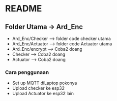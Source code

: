 # README

## Folder Utama -> Ard_Enc
- Ard_Enc/Checker   --> folder code checker utama
- Ard_Enc/Actuator  --> folder code Actuator utama
- Ard_Enc/encrypt   --> Coba2 doang
- Checker           --> Coba2 doang
- Actuator          --> Coba2 doang

### Cara penggunaan
- Set up MQTT diLaptop pokonya
- Upload checker ke esp32
- Upload Actuator ke esp32 lain
